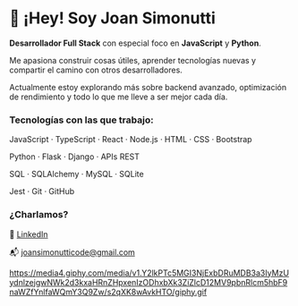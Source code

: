 <!-- 🌌 Joan Simonutti's GitHub README -->

<!-- Decoración opcional tipo ASCII -->
<!-- Podés agregar emojis, arte ASCII o dejarlo minimalista -->

# 👋 ¡Hey! Soy Joan Simonutti

**Desarrollador Full Stack** con especial foco en **JavaScript** y **Python**.  

Me apasiona construir cosas útiles, aprender tecnologías nuevas y compartir el camino con otros desarrolladores.

Actualmente estoy explorando más sobre backend avanzado, optimización de rendimiento y todo lo que me lleve a ser mejor cada día.

### Tecnologías con las que trabajo:

JavaScript · TypeScript · React · Node.js · HTML · CSS · Bootstrap

Python · Flask · Django · APIs REST

SQL · SQLAlchemy · MySQL · SQLite

Jest · Git · GitHub

### ¿Charlamos?

📎 [LinkedIn](https://www.linkedin.com/in/joansimonutti/)  

📬 joansimonutticode@gmail.com

https://media4.giphy.com/media/v1.Y2lkPTc5MGI3NjExbDRuMDB3a3IyMzUydnlzejgwNWk2d3kxaHRnZHpxenIzODhxbXk3ZiZlcD12MV9pbnRlcm5hbF9naWZfYnlfaWQmY3Q9Zw/s2qXK8wAvkHTO/giphy.gif
